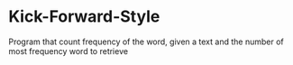 # Kick-Forward-Style
Program that count frequency of the word, given a text and the number of most frequency word to retrieve
